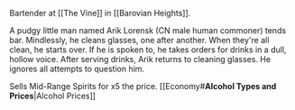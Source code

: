 Bartender at [[The Vine]] in [[Barovian Heights]].

A pudgy little man named Arik Lorensk (CN male human commoner) tends bar.
Mindlessly, he cleans glasses, one after another.  When they're all clean, he starts over. If he is spoken to, he takes orders for drinks in a dull, hollow voice. After serving drinks, Arik returns to cleaning glasses. He ignores all attempts to question him.

Sells Mid-Range Spirits for x5 the price.
[[Economy#**Alcohol Types and Prices**|Alcohol Prices]]